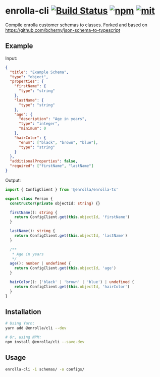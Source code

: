 # enrolla-cli [![Build Status][build]](https://github.com/vecinity/enrolla-sdk-generator/actions?query=branch%3Amaster+workflow%3ACI) [![npm]](https://www.npmjs.com/package/@enrolla/cli) [![mit]](https://opensource.org/licenses/MIT)

[build]: https://img.shields.io/github/workflow/status/bcherny/json-schema-to-typescript/CI/master?style=flat-square
[npm]: https://img.shields.io/npm/v/json-schema-to-typescript.svg?style=flat-square
[mit]: https://img.shields.io/npm/l/json-schema-to-typescript.svg?style=flat-square

Compile enrolla customer schemas to classes.
Forked and based on https://github.com/bcherny/json-schema-to-typescript

## Example

Input:
```json
{
  "title": "Example Schema",
  "type": "object",
  "properties": {
    "firstName": {
      "type": "string"
    },
    "lastName": {
      "type": "string"
    },
    "age": {
      "description": "Age in years",
      "type": "integer",
      "minimum": 0
    },
    "hairColor": {
      "enum": ["black", "brown", "blue"],
      "type": "string"
    }
  },
  "additionalProperties": false,
  "required": ["firstName", "lastName"]
}
```

Output:
```ts
import { ConfigClient } from '@enrolla/enrolla-ts'

export class Person {
  constructor(private objectId: string) {}

  firstName(): string {
    return ConfigClient.get(this.objectId, 'firstName')
  }

  lastName(): string {
    return ConfigClient.get(this.objectId, 'lastName')
  }

  /**
   * Age in years
   */
  age(): number | undefined {
    return ConfigClient.get(this.objectId, 'age')
  }

  hairColor(): ('black' | 'brown' | 'blue') | undefined {
    return ConfigClient.get(this.objectId, 'hairColor')
  }
}
```

## Installation

```sh
# Using Yarn:
yarn add @enrolla/cli --dev

# Or, using NPM:
npm install @enrolla/cli --save-dev
```

## Usage

```sh
enrolla-cli -i schemas/ -o configs/
```